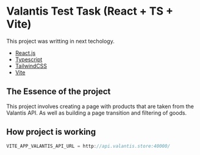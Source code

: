 # Valantis Test Task (React + TS + Vite)

This project was writting in next techology.

- [React.js](https://react.dev/)
- [Typescript](https://www.typescriptlang.org/)
- [TailwindCSS](https://tailwindcss.com/)
- [Vite](https://vitejs.dev/)

## The Essence of the project

This project involves creating a page with products that are taken from the Valantis API.
As well as building a page transition and filtering of goods.

## How project is working

```js
VITE_APP_VALANTIS_API_URL = http://api.valantis.store:40000/
```

